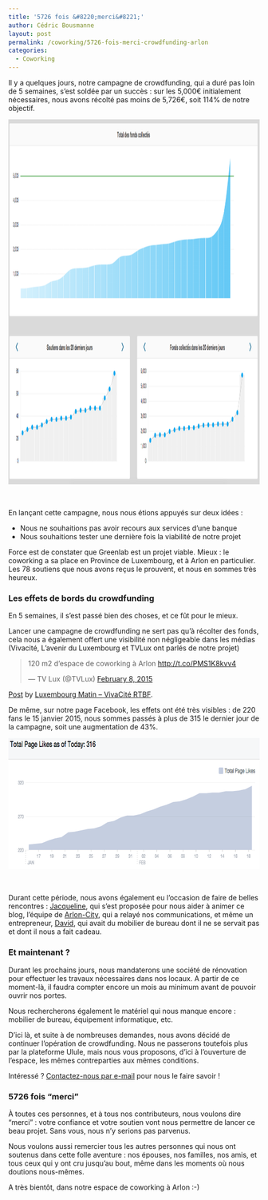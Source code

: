 ```yaml
---
title: '5726 fois &#8220;merci&#8221;'
author: Cédric Bousmanne
layout: post
permalink: /coworking/5726-fois-merci-crowdfunding-arlon
categories:
  - Coworking
---
```

Il y a quelques jours, notre campagne de crowdfunding, qui a duré pas loin de 5 semaines, s&#8217;est soldée par un succès : sur les 5,000€ initialement nécessaires, nous avons récolté pas moins de 5,726€, soit 114% de notre objectif.

[<img class="alignleft size-full wp-image-197" alt="Capture d’écran 2015-02-19 à 10.09.30" src="/images/2015/02/Capture-d’écran-2015-02-19-à-10.09.30.png" width="1377" height="731" data-wp-pid="197" />][1]

&nbsp;

En lançant cette campagne, nous nous étions appuyés sur deux idées :

  * Nous ne souhaitions pas avoir recours aux services d&#8217;une banque
  * Nous souhaitions tester une dernière fois la viabilité de notre projet

Force est de constater que Greenlab est un projet viable. Mieux : le coworking a sa place en Province de Luxembourg, et à Arlon en particulier. Les 78 soutiens que nous avons reçus le prouvent, et nous en sommes très heureux.

### Les effets de bords du crowdfunding

En 5 semaines, il s&#8217;est passé bien des choses, et ce fût pour le mieux.

Lancer une campagne de crowdfunding ne sert pas qu&#8217;à récolter des fonds, cela nous a également offert une visibilité non négligeable dans les médias (Vivacité, L&#8217;avenir du Luxembourg et TVLux ont parlés de notre projet)

<blockquote class="twitter-tweet" lang="en">
  <p>
    120 m2 d&#8217;espace de coworking à Arlon <a href="http://t.co/PMS1K8kvv4">http://t.co/PMS1K8kvv4</a>
  </p>

  <p>
    — TV Lux (@TVLux) <a href="https://twitter.com/TVLux/status/564411850818060289">February 8, 2015</a>
  </p>
</blockquote>



<div id="fb-root">
</div>



<div class="fb-post" data-href="https://www.facebook.com/VivaciteMatinLuxembourg/posts/759274980815998" data-width="466">
  <div class="fb-xfbml-parse-ignore">
    <a href="https://www.facebook.com/VivaciteMatinLuxembourg/posts/759274980815998">Post</a> by <a href="https://www.facebook.com/VivaciteMatinLuxembourg">Luxembourg Matin &#8211; VivaCité RTBF</a>.
  </div>
</div>

De même, sur notre page Facebook, les effets ont été très visibles : de 220 fans le 15 janvier 2015, nous sommes passés à plus de 315 le dernier jour de la campagne, soit une augmentation de 43%.

[<img class="alignleft size-full wp-image-198" alt="Evolution du nombre de fans sur notre page Facebook durant notre campagne de crowdfunding" src="/images/2015/02/Capture-d’écran-2015-02-20-à-09.07.05.png" width="733" height="263" data-wp-pid="198" />][2]

&nbsp;

Durant cette période, nous avons également eu l&#8217;occasion de faire de belles rencontres : [Jacqueline][3], qui s&#8217;est proposée pour nous aider à animer ce blog, l&#8217;équipe de [Arlon-City][4], qui a relayé nos communications, et même un entrepreneur, [David][5], qui avait du mobilier de bureau dont il ne se servait pas et dont il nous a fait cadeau.

### Et maintenant ?

Durant les prochains jours, nous mandaterons une société de rénovation pour effectuer les travaux nécessaires dans nos locaux. A partir de ce moment-là, il faudra compter encore un mois au minimum avant de pouvoir ouvrir nos portes.

Nous rechercherons également le matériel qui nous manque encore : mobilier de bureau, équipement informatique, etc.

D&#8217;ici là, et suite à de nombreuses demandes, nous avons décidé de continuer l&#8217;opération de crowdfunding. Nous ne passerons toutefois plus par la plateforme Ulule, mais nous vous proposons, d&#8217;ici à l&#8217;ouverture de l&#8217;espace, les mêmes contreparties aux mêmes conditions.

Intéressé ? [Contactez-nous par e-mail][6] pour nous le faire savoir !

### 5726 fois &#8220;merci&#8221;

À toutes ces personnes, et à tous nos contributeurs, nous voulons dire &#8220;merci&#8221; : votre confiance et votre soutien vont nous permettre de lancer ce beau projet. Sans vous, nous n&#8217;y serions pas parvenus.

Nous voulons aussi remercier tous les autres personnes qui nous ont soutenus dans cette folle aventure : nos épouses, nos familles, nos amis, et tous ceux qui y ont cru jusqu&#8217;au bout, même dans les moments où nous doutions nous-mêmes.

A très bientôt, dans notre espace de coworking à Arlon :-)

 [1]: /images/2015/02/Capture-d’écran-2015-02-19-à-10.09.30.png
 [2]: /images/2015/02/Capture-d’écran-2015-02-20-à-09.07.05.png
 [3]: http://www.greenlab-coworking.com/author/jacqueline-daloze
 [4]: http://arlon-city.be/
 [5]: http://www.rime-it.com/
 [6]: http://www.greenlab-coworking.com/nous-contacter "Nous contacter"
